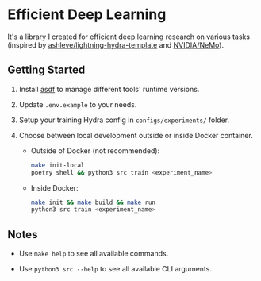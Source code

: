 # Efficient Deep Learning

It's a library I created for efficient deep learning research on various tasks (inspired by [ashleve/lightning-hydra-template](https://github.com/ashleve/lightning-hydra-template) and [NVIDIA/NeMo](https://github.com/NVIDIA/NeMo)).

## Getting Started

1. Install [asdf](https://asdf-vm.com/guide/getting-started.html) to manage different tools' runtime versions.

2. Update `.env.example` to your needs.

3. Setup your training Hydra config in `configs/experiments/` folder.

4. Choose between local development outside or inside Docker container.

    * Outside of Docker (not recommended):

        ```bash
        make init-local
        poetry shell && python3 src train <experiment_name>
        ```
    * Inside Docker:

        ```bash
        make init && make build && make run
        python3 src train <experiment_name>
        ```

## Notes

* Use `make help` to see all available commands.

* Use `python3 src --help` to see all available CLI arguments.
